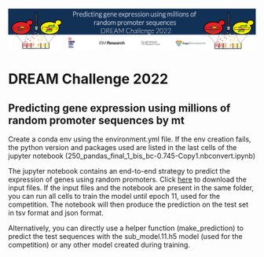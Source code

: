 

![alt text](banner.png)

# DREAM Challenge 2022

## Predicting gene expression using millions of random promoter sequences by mt

Create a conda env using the environment.yml file. If the env creation fails, the python version and packages used are listed in the last cells of the jupyter notebook (250_pandas_final_1_bis_bc-0.745-Copy1.nbconvert.ipynb) 

The jupyter notebook contains an end-to-end strategy to predict the expression of genes using random promoters. Click <a href="https://drive.google.com/drive/folders/1aziagRaXilzBIo1VwjQDkXi9kDMovmDn?usp=sharing">here</a> to download the input files. If the input files and the notebook are present in the same folder, you can run all cells to train the model until epoch 11, used for the competition. The notebook will then produce the prediction on the test set in tsv format and json format.

Alternatively, you can directly use a helper function (make_prediction) to predict the test sequences with the sub_model.11.h5 model (used for the competition) or any other model created during training.

